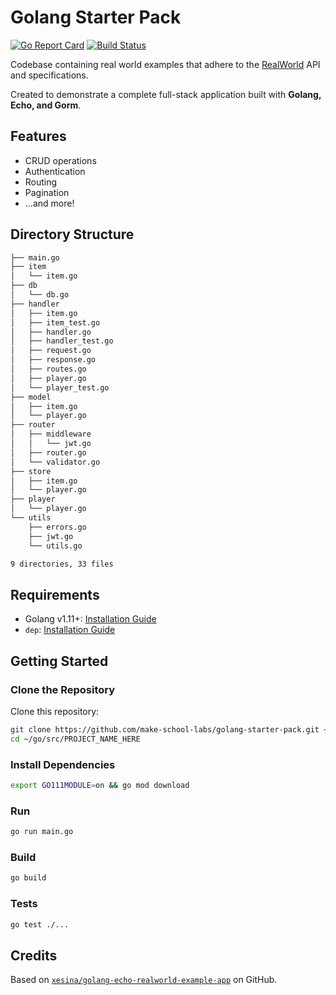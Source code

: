 # Golang Starter Pack

[![Go Report Card](https://goreportcard.com/badge/github.com/make-school-labs/golang-starter-pack)](https://goreportcard.com/report/github.com/make-school-labs/golang-starter-pack)
[![Build Status](https://travis-ci.org/make-school-labs/golang-starter-pack.svg?branch=master)](https://travis-ci.org/make-school-labs/golang-starter-pack)

Codebase containing real world examples that adhere to the [RealWorld](https://github.com/gothinkster/realworld) API and specifications.

Created to demonstrate a complete full-stack application built with **Golang, Echo, and Gorm**.

## Features

- CRUD operations
- Authentication
- Routing
- Pagination
- ...and more!

## Directory Structure

```bash
├── main.go
├── item
│   └── item.go
├── db
│   └── db.go
├── handler
│   ├── item.go
│   ├── item_test.go
│   ├── handler.go
│   ├── handler_test.go
│   ├── request.go
│   ├── response.go
│   ├── routes.go
│   ├── player.go
│   └── player_test.go
├── model
│   ├── item.go
│   └── player.go
├── router
│   ├── middleware
│   │   └── jwt.go
│   ├── router.go
│   └── validator.go
├── store
│   ├── item.go
│   └── player.go
├── player
│   └── player.go
└── utils
    ├── errors.go
    ├── jwt.go
    └── utils.go

9 directories, 33 files
```

## Requirements

- Golang v1.11+: [Installation Guide](https://golang.org/doc/install)
- `dep`: [Installation Guide](https://golang.github.io/dep/docs/installation.html)

## Getting Started

### Clone the Repository

Clone this repository:

```bash
git clone https://github.com/make-school-labs/golang-starter-pack.git ~/go/src/PROJECT_NAME_HERE
cd ~/go/src/PROJECT_NAME_HERE
```

### Install Dependencies

```bash
export GO111MODULE=on && go mod download
```

### Run

```bash
go run main.go
```

### Build

```bash
go build
```

### Tests

```bash
go test ./...
```

## Credits

Based on [`xesina/golang-echo-realworld-example-app`](https://github.com/xesina/golang-echo-realworld-example-app) on GitHub. 
